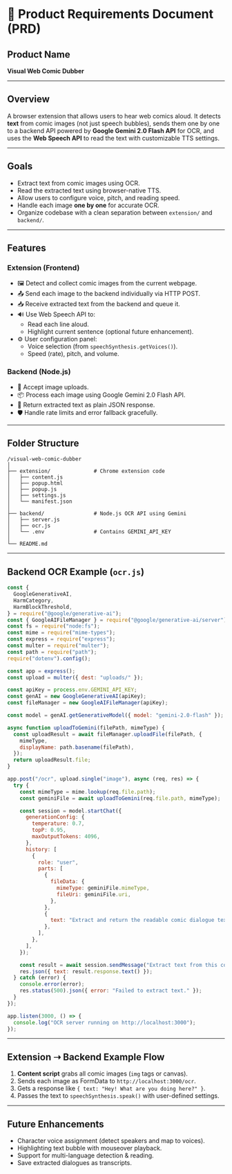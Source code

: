 
# 📘 Product Requirements Document (PRD)

## Product Name
**Visual Web Comic Dubber**

---

## Overview
A browser extension that allows users to hear web comics aloud. It detects **text** from comic images (not just speech bubbles), sends them one by one to a backend API powered by **Google Gemini 2.0 Flash API** for OCR, and uses the **Web Speech API** to read the text with customizable TTS settings.

---

## Goals
- Extract text from comic images using OCR.
- Read the extracted text using browser-native TTS.
- Allow users to configure voice, pitch, and reading speed.
- Handle each image **one by one** for accurate OCR.
- Organize codebase with a clean separation between `extension/` and `backend/`.

---

## Features

### Extension (Frontend)
- 🖼️ Detect and collect comic images from the current webpage.
- 📤 Send each image to the backend individually via HTTP POST.
- 📥 Receive extracted text from the backend and queue it.
- 🔊 Use Web Speech API to:
  - Read each line aloud.
  - Highlight current sentence (optional future enhancement).
- ⚙️ User configuration panel:
  - Voice selection (from `speechSynthesis.getVoices()`).
  - Speed (rate), pitch, and volume.

### Backend (Node.js)
- 🎯 Accept image uploads.
- 📦 Process each image using Google Gemini 2.0 Flash API.
- 📝 Return extracted text as plain JSON response.
- 🛡️ Handle rate limits and error fallback gracefully.

---

## Folder Structure

```
/visual-web-comic-dubber
│
├── extension/              # Chrome extension code
│   ├── content.js
│   ├── popup.html
│   ├── popup.js
│   ├── settings.js
│   └── manifest.json
│
├── backend/                # Node.js OCR API using Gemini
│   ├── server.js
│   ├── ocr.js
│   └── .env                # Contains GEMINI_API_KEY
│
└── README.md
```

---

## Backend OCR Example (`ocr.js`)

```js
const {
  GoogleGenerativeAI,
  HarmCategory,
  HarmBlockThreshold,
} = require("@google/generative-ai");
const { GoogleAIFileManager } = require("@google/generative-ai/server");
const fs = require("node:fs");
const mime = require("mime-types");
const express = require("express");
const multer = require("multer");
const path = require("path");
require("dotenv").config();

const app = express();
const upload = multer({ dest: "uploads/" });

const apiKey = process.env.GEMINI_API_KEY;
const genAI = new GoogleGenerativeAI(apiKey);
const fileManager = new GoogleAIFileManager(apiKey);

const model = genAI.getGenerativeModel({ model: "gemini-2.0-flash" });

async function uploadToGemini(filePath, mimeType) {
  const uploadResult = await fileManager.uploadFile(filePath, {
    mimeType,
    displayName: path.basename(filePath),
  });
  return uploadResult.file;
}

app.post("/ocr", upload.single("image"), async (req, res) => {
  try {
    const mimeType = mime.lookup(req.file.path);
    const geminiFile = await uploadToGemini(req.file.path, mimeType);

    const session = model.startChat({
      generationConfig: {
        temperature: 0.7,
        topP: 0.95,
        maxOutputTokens: 4096,
      },
      history: [
        {
          role: "user",
          parts: [
            {
              fileData: {
                mimeType: geminiFile.mimeType,
                fileUri: geminiFile.uri,
              },
            },
            {
              text: "Extract and return the readable comic dialogue text only.",
            },
          ],
        },
      ],
    });

    const result = await session.sendMessage("Extract text from this comic image.");
    res.json({ text: result.response.text() });
  } catch (error) {
    console.error(error);
    res.status(500).json({ error: "Failed to extract text." });
  }
});

app.listen(3000, () => {
  console.log("OCR server running on http://localhost:3000");
});
```

---

## Extension ➝ Backend Example Flow

1. **Content script** grabs all comic images (`img` tags or canvas).
2. Sends each image as FormData to `http://localhost:3000/ocr`.
3. Gets a response like `{ text: "Hey! What are you doing here?" }`.
4. Passes the text to `speechSynthesis.speak()` with user-defined settings.

---

## Future Enhancements
- Character voice assignment (detect speakers and map to voices).
- Highlighting text bubble with mouseover playback.
- Support for multi-language detection & reading.
- Save extracted dialogues as transcripts.
